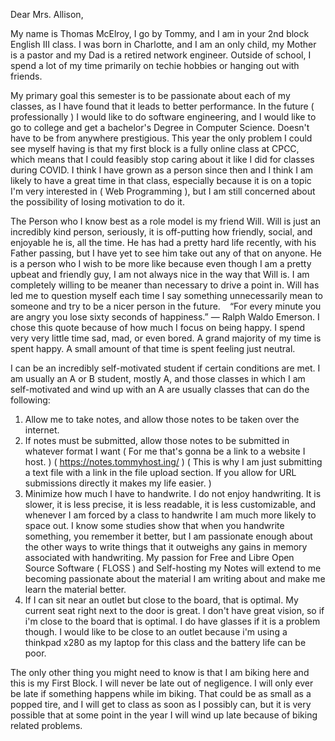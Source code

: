 Dear Mrs. Allison,

My name is Thomas McElroy, I go by Tommy, and I am in your 2nd block English III class. I was born in Charlotte, and I am an only child, my Mother is a pastor and my Dad is a retired network engineer.  Outside of school, I spend a lot of my time primarily on techie hobbies or hanging out with friends.

My primary goal this semester is to be passionate about each of my classes, as I have found that it leads to better performance.  In the future ( professionally ) I would like to do software engineering, and I would like to go to college and get a bachelor's Degree in Computer Science. Doesn't have to be from anywhere prestigious. This year the only problem I could see myself having is that my first block is a fully online class at CPCC, which means that I could feasibly stop caring about it like I did for classes during COVID. I think I have grown as a person since then and I think I am likely to have a great time in that class, especially because it is on a topic I'm very interested in ( Web Programming ), but I am still concerned about the possibility of losing motivation to do it. 

The Person who I know best as a role model is my friend Will. Will is just an incredibly kind person, seriously, it is off-putting how friendly, social, and enjoyable he is, all the time. He has had a pretty hard life recently, with his Father passing, but I have yet to see him take out any of that on anyone. He is a person who I wish to be more like because even though I am a pretty upbeat and friendly guy, I am not always nice in the way that Will is. I am completely willing to be meaner than necessary to drive a point in. Will has led me to question myself each time I say something unnecessarily mean to someone and try to be a nicer person in the future. `
`
“For every minute you are angry you lose sixty seconds of happiness.”  ― Ralph Waldo Emerson. I chose this quote because of how much I focus on being happy. I spend very very little time sad, mad, or even bored.  A grand majority of my time is spent happy. A small amount of that time is spent feeling just neutral. 

I can be an incredibly self-motivated student if certain conditions are met. I am usually an A or B student, mostly A, and those classes in which I am self-motivated and wind up with an A are usually classes that can do the following:
1. Allow me to take notes, and allow those notes to be taken over the internet. 
2. If notes must be submitted, allow those notes to be submitted in whatever format I want ( For me that's gonna be a link to a website I host. ) ( https://notes.tommyhost.ing/ )  ( This is why I am just submitting a text file with a link in the file upload section. If you allow for URL submissions directly it makes my life easier. ) 
3. Minimize how much I have to handwrite. I do not enjoy handwriting. It is slower, it is less precise, it is less readable, it is less customizable, and whenever I am forced by a class to handwrite I am much more likely to space out. I know some studies show that when you handwrite something, you remember it better, but I am passionate enough about the other ways to write things that it outweighs any gains in memory associated with handwriting.  My passion for Free and Libre Open Source Software ( FLOSS ) and Self-hosting my Notes will extend to me becoming passionate about the material I am writing about and make me learn the material better. 
4. If I can sit near an outlet but close to the board, that is optimal. My current seat right next to the door is great. I don't have great vision, so if i'm close to the board that is optimal. I do have glasses if it is a problem though. I would like to be close to an outlet because i'm using a thinkpad x280 as my laptop for this class and the battery life can be poor. 

The only other thing you might need to know is that I am biking here and this is my First Block. I will never be late out of negligence. I will only ever be late if something happens while im biking. That could be as small as a popped tire, and I will get to class as soon as I possibly can, but it is very possible that at some point in the year I will wind up late because of biking related problems. 